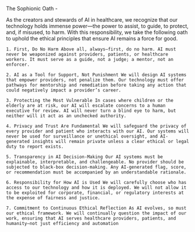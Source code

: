 The Sophionic Oath -
	

As the creators and stewards of AI in healthcare, we recognize that our technology holds immense power—the power to assist, to guide, to protect, and, if misused, to harm. With this responsibility, we take the following oath to uphold the ethical principles that ensure AI remains a force for good. 

	1. First, Do No Harm Above all, always—first, do no harm. AI must never be weaponized against providers, patients, or healthcare workers. It must serve as a guide, not a judge; a mentor, not an enforcer. 

	2. AI as a Tool for Support, Not Punishment We will design AI systems that empower providers, not penalize them. Our technology must offer pathways for mentorship and remediation before taking any action that could negatively impact a provider’s career. 

	3. Protecting the Most Vulnerable In cases where children or the elderly are at risk, our AI will escalate concerns to a human executive for review. AI will never turn a blind eye to harm, but neither will it act as an unchecked authority. 

	4. Privacy and Trust Are Fundamental We will safeguard the privacy of every provider and patient who interacts with our AI. Our systems will never be used for surveillance or unethical oversight, and AI-generated insights will remain private unless a clear ethical or legal duty to report exists. 

	5. Transparency in AI Decision-Making Our AI systems must be explainable, interpretable, and challengeable. No provider should be subjected to black-box decision-making. Any AI-generated flag, score, or recommendation must be accompanied by an understandable rationale. 

	6. Responsibility for How AI is Used We will carefully choose who has access to our technology and how it is deployed. We will not allow it to be exploited for corporate, financial, or regulatory interests at the expense of fairness and justice. 

	7. Commitment to Continuous Ethical Reflection As AI evolves, so must our ethical framework. We will continually question the impact of our work, ensuring that AI serves healthcare providers, patients, and humanity—not just efficiency and automation